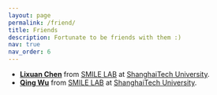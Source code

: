 ```yaml
---
layout: page
permalink: /friend/
title: Friends
description: Fortunate to be friends with them :)
nav: true
nav_order: 6
---
```


* [<b>Lixuan Chen</b>](https://maopaom.github.io/) from [SMILE LAB](https://smilelab.com.cn) at [ShanghaiTech University](https://www.shanghaitech.edu.cn/eng/).
* [<b>Qing Wu</b>](https://iwuqing.github.io/) from [SMILE LAB](https://smilelab.com.cn) at [ShanghaiTech University](https://www.shanghaitech.edu.cn/eng/).
